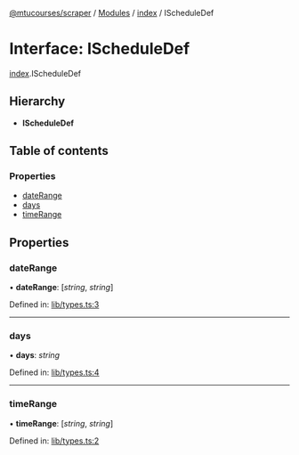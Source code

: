[@mtucourses/scraper](../README.md) / [Modules](../modules.md) / [index](../modules/index.md) / IScheduleDef

# Interface: IScheduleDef

[index](../modules/index.md).IScheduleDef

## Hierarchy

* **IScheduleDef**

## Table of contents

### Properties

- [dateRange](index.ischeduledef.md#daterange)
- [days](index.ischeduledef.md#days)
- [timeRange](index.ischeduledef.md#timerange)

## Properties

### dateRange

• **dateRange**: [*string*, *string*]

Defined in: [lib/types.ts:3](https://github.com/Michigan-Tech-Courses/scrapper/blob/f3d8175/src/lib/types.ts#L3)

___

### days

• **days**: *string*

Defined in: [lib/types.ts:4](https://github.com/Michigan-Tech-Courses/scrapper/blob/f3d8175/src/lib/types.ts#L4)

___

### timeRange

• **timeRange**: [*string*, *string*]

Defined in: [lib/types.ts:2](https://github.com/Michigan-Tech-Courses/scrapper/blob/f3d8175/src/lib/types.ts#L2)
